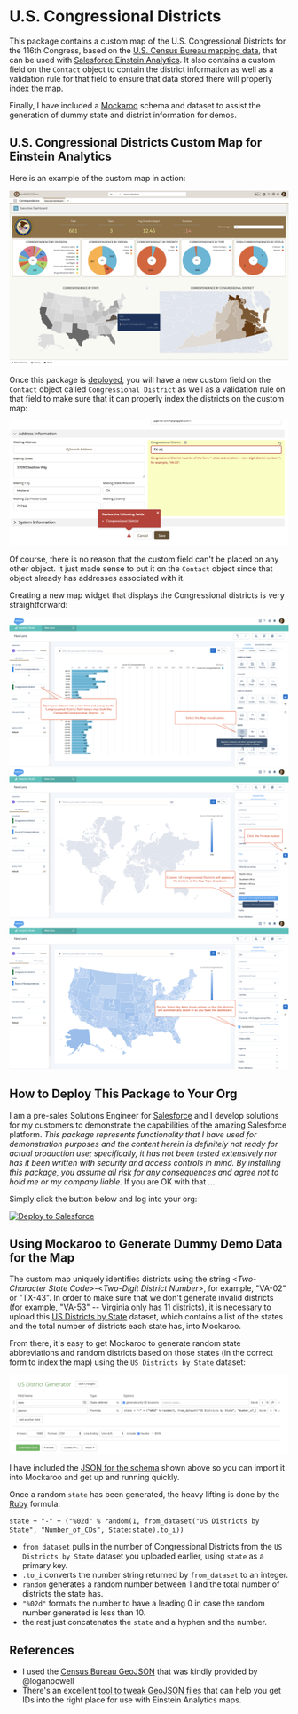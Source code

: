 # U.S. Congressional Districts

This package contains a custom map of the U.S. Congressional Districts for the 116th Congress, based on the [U.S. Census Bureau mapping data](https://github.com/loganpowell/census-geojson/tree/master/GeoJSON/5m/2017), that can be used with [Salesforce Einstein Analytics](https://www.salesforce.com/products/einstein-analytics/overview/). It also contains a custom field on the `Contact` object to contain the district information as well as a validation rule for that field to ensure that data stored there will properly index the map.

Finally, I have included a [Mockaroo](http://mockaroo.com) schema and dataset to assist the generation of dummy state and district information for demos.


## U.S. Congressional Districts Custom Map for Einstein Analytics

Here is an example of the custom map in action:

![Congressional Districts on Dashboard](/images/Dashboard.png)

Once this package is [deployed](#how-to-deploy-this-package-to-your-org), you will have a new custom field on the `Contact` object called `Congressional District` as well as a validation rule on that field to make sure that it can properly index the districts on the custom map:

![Validation Rule](/images/Validation.png)

Of course, there is no reason that the custom field can't be placed on any other object. It just made sense to put it on the `Contact` object since that object already has addresses associated with it.

Creating a new map widget that displays the Congressional districts is very straightforward:

![Congressional District Lens](/images/CD_Lens.png)
![Custom Map Lens](/images/CD_Lens_Custom_Map.png)
![Final Map](/images/CD_Map.png)


## How to Deploy This Package to Your Org

I am a pre-sales Solutions Engineer for [Salesforce](https://www.salesforce.com) and I develop solutions for my customers to demonstrate the capabilities of the amazing Salesforce platform. *This package represents functionality that I have used for demonstration purposes and the content herein is definitely not ready for actual production use; specifically, it has not been tested extensively nor has it been written with security and access controls in mind. By installing this package, you assume all risk for any consequences and agree not to hold me or my company liable.*  If you are OK with that ...

Simply click the button below and log into your org:

<a href="https://githubsfdeploy.herokuapp.com">
  <img alt="Deploy to Salesforce"
       src="https://raw.githubusercontent.com/afawcett/githubsfdeploy/master/src/main/webapp/resources/img/deploy.png">
</a>


## Using Mockaroo to Generate Dummy Demo Data for the Map

The custom map uniquely identifies districts using the string <*Two-Character State Code*>-<*Two-Digit District Number*>, for example, "VA-02" or "TX-43". In order to make sure that we don't generate invalid districts (for example, "VA-53" -- Virginia only has 11 districts), it is necessary to upload this [US Districts by State](/mockaroo/US%20Districts%20by%20State.csv) dataset, which contains a list of the states and the total number of districts each state has, into Mockaroo.

From there, it's easy to get Mockaroo to generate random state abbreviations and random districts based on those states (in the correct form to index the map) using the `US Districts by State` dataset:

![Schema Snippet](/images/Mockaroo_Schema.png)

I have included the [JSON for the schema](/mockaroo/US%20District%20Generator.schema.json) shown above so you can import it into Mockaroo and get up and running quickly.

Once a random `state` has been generated, the heavy lifting is done by the [Ruby](https://www.ruby-lang.org/en/) formula:
```
state + "-" + ("%02d" % random(1, from_dataset("US Districts by State", "Number_of_CDs", State:state).to_i))
```
- `from_dataset` pulls in the number of Congressional Districts from the `US Districts by State` dataset you uploaded earlier, using `state` as a primary key.
- `.to_i` converts the number string returned by `from_dataset` to an integer.
- `random` generates a random number between 1 and the total number of districts the state has.
- `"%02d"` formats the number to have a leading 0 in case the random number generated is less than 10.
- the rest just concatenates the `state` and a hyphen and the number.


## References

- I used the [Census Bureau GeoJSON](https://github.com/loganpowell/census-geojson/tree/master/GeoJSON/5m/2017) that was kindly provided by @loganpowell
- There's an excellent [tool to tweak GeoJSON files](https://github.com/mapbox/geojson-quirks) that can help you get IDs into the right place for use with Einstein Analytics maps.